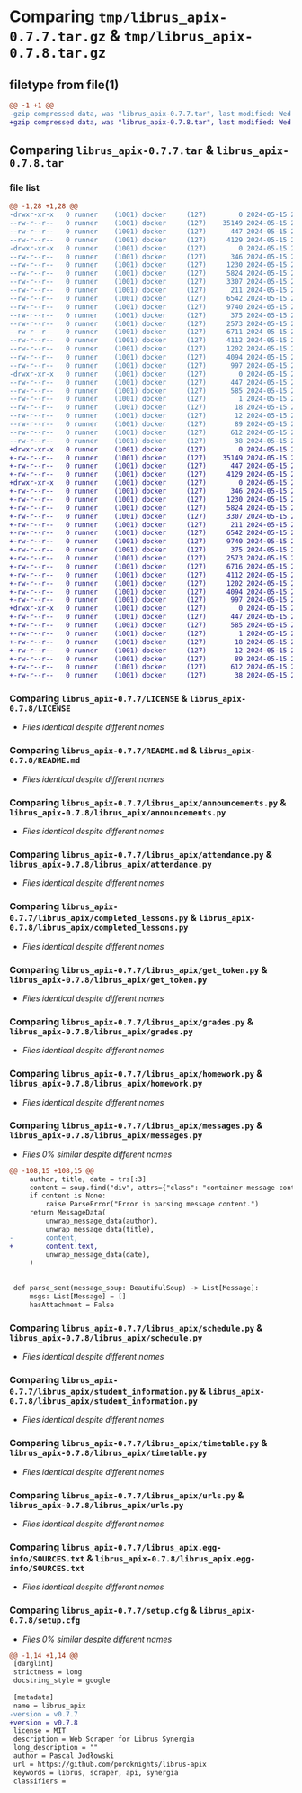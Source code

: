 # Comparing `tmp/librus_apix-0.7.7.tar.gz` & `tmp/librus_apix-0.7.8.tar.gz`

## filetype from file(1)

```diff
@@ -1 +1 @@
-gzip compressed data, was "librus_apix-0.7.7.tar", last modified: Wed May 15 20:50:12 2024, max compression
+gzip compressed data, was "librus_apix-0.7.8.tar", last modified: Wed May 15 20:56:48 2024, max compression
```

## Comparing `librus_apix-0.7.7.tar` & `librus_apix-0.7.8.tar`

### file list

```diff
@@ -1,28 +1,28 @@
-drwxr-xr-x   0 runner    (1001) docker     (127)        0 2024-05-15 20:50:12.086392 librus_apix-0.7.7/
--rw-r--r--   0 runner    (1001) docker     (127)    35149 2024-05-15 20:50:04.000000 librus_apix-0.7.7/LICENSE
--rw-r--r--   0 runner    (1001) docker     (127)      447 2024-05-15 20:50:12.086392 librus_apix-0.7.7/PKG-INFO
--rw-r--r--   0 runner    (1001) docker     (127)     4129 2024-05-15 20:50:04.000000 librus_apix-0.7.7/README.md
-drwxr-xr-x   0 runner    (1001) docker     (127)        0 2024-05-15 20:50:12.082392 librus_apix-0.7.7/librus_apix/
--rw-r--r--   0 runner    (1001) docker     (127)      346 2024-05-15 20:50:04.000000 librus_apix-0.7.7/librus_apix/__init__.py
--rw-r--r--   0 runner    (1001) docker     (127)     1230 2024-05-15 20:50:04.000000 librus_apix-0.7.7/librus_apix/announcements.py
--rw-r--r--   0 runner    (1001) docker     (127)     5824 2024-05-15 20:50:04.000000 librus_apix-0.7.7/librus_apix/attendance.py
--rw-r--r--   0 runner    (1001) docker     (127)     3307 2024-05-15 20:50:04.000000 librus_apix-0.7.7/librus_apix/completed_lessons.py
--rw-r--r--   0 runner    (1001) docker     (127)      211 2024-05-15 20:50:04.000000 librus_apix-0.7.7/librus_apix/exceptions.py
--rw-r--r--   0 runner    (1001) docker     (127)     6542 2024-05-15 20:50:04.000000 librus_apix-0.7.7/librus_apix/get_token.py
--rw-r--r--   0 runner    (1001) docker     (127)     9740 2024-05-15 20:50:04.000000 librus_apix-0.7.7/librus_apix/grades.py
--rw-r--r--   0 runner    (1001) docker     (127)      375 2024-05-15 20:50:04.000000 librus_apix-0.7.7/librus_apix/helpers.py
--rw-r--r--   0 runner    (1001) docker     (127)     2573 2024-05-15 20:50:04.000000 librus_apix-0.7.7/librus_apix/homework.py
--rw-r--r--   0 runner    (1001) docker     (127)     6711 2024-05-15 20:50:04.000000 librus_apix-0.7.7/librus_apix/messages.py
--rw-r--r--   0 runner    (1001) docker     (127)     4112 2024-05-15 20:50:04.000000 librus_apix-0.7.7/librus_apix/schedule.py
--rw-r--r--   0 runner    (1001) docker     (127)     1202 2024-05-15 20:50:04.000000 librus_apix-0.7.7/librus_apix/student_information.py
--rw-r--r--   0 runner    (1001) docker     (127)     4094 2024-05-15 20:50:04.000000 librus_apix-0.7.7/librus_apix/timetable.py
--rw-r--r--   0 runner    (1001) docker     (127)      997 2024-05-15 20:50:04.000000 librus_apix-0.7.7/librus_apix/urls.py
-drwxr-xr-x   0 runner    (1001) docker     (127)        0 2024-05-15 20:50:12.086392 librus_apix-0.7.7/librus_apix.egg-info/
--rw-r--r--   0 runner    (1001) docker     (127)      447 2024-05-15 20:50:12.000000 librus_apix-0.7.7/librus_apix.egg-info/PKG-INFO
--rw-r--r--   0 runner    (1001) docker     (127)      585 2024-05-15 20:50:12.000000 librus_apix-0.7.7/librus_apix.egg-info/SOURCES.txt
--rw-r--r--   0 runner    (1001) docker     (127)        1 2024-05-15 20:50:12.000000 librus_apix-0.7.7/librus_apix.egg-info/dependency_links.txt
--rw-r--r--   0 runner    (1001) docker     (127)       18 2024-05-15 20:50:12.000000 librus_apix-0.7.7/librus_apix.egg-info/requires.txt
--rw-r--r--   0 runner    (1001) docker     (127)       12 2024-05-15 20:50:12.000000 librus_apix-0.7.7/librus_apix.egg-info/top_level.txt
--rw-r--r--   0 runner    (1001) docker     (127)       89 2024-05-15 20:50:04.000000 librus_apix-0.7.7/pyproject.toml
--rw-r--r--   0 runner    (1001) docker     (127)      612 2024-05-15 20:50:12.086392 librus_apix-0.7.7/setup.cfg
--rw-r--r--   0 runner    (1001) docker     (127)       38 2024-05-15 20:50:04.000000 librus_apix-0.7.7/setup.py
+drwxr-xr-x   0 runner    (1001) docker     (127)        0 2024-05-15 20:56:48.318264 librus_apix-0.7.8/
+-rw-r--r--   0 runner    (1001) docker     (127)    35149 2024-05-15 20:56:40.000000 librus_apix-0.7.8/LICENSE
+-rw-r--r--   0 runner    (1001) docker     (127)      447 2024-05-15 20:56:48.318264 librus_apix-0.7.8/PKG-INFO
+-rw-r--r--   0 runner    (1001) docker     (127)     4129 2024-05-15 20:56:40.000000 librus_apix-0.7.8/README.md
+drwxr-xr-x   0 runner    (1001) docker     (127)        0 2024-05-15 20:56:48.318264 librus_apix-0.7.8/librus_apix/
+-rw-r--r--   0 runner    (1001) docker     (127)      346 2024-05-15 20:56:40.000000 librus_apix-0.7.8/librus_apix/__init__.py
+-rw-r--r--   0 runner    (1001) docker     (127)     1230 2024-05-15 20:56:40.000000 librus_apix-0.7.8/librus_apix/announcements.py
+-rw-r--r--   0 runner    (1001) docker     (127)     5824 2024-05-15 20:56:40.000000 librus_apix-0.7.8/librus_apix/attendance.py
+-rw-r--r--   0 runner    (1001) docker     (127)     3307 2024-05-15 20:56:40.000000 librus_apix-0.7.8/librus_apix/completed_lessons.py
+-rw-r--r--   0 runner    (1001) docker     (127)      211 2024-05-15 20:56:40.000000 librus_apix-0.7.8/librus_apix/exceptions.py
+-rw-r--r--   0 runner    (1001) docker     (127)     6542 2024-05-15 20:56:40.000000 librus_apix-0.7.8/librus_apix/get_token.py
+-rw-r--r--   0 runner    (1001) docker     (127)     9740 2024-05-15 20:56:40.000000 librus_apix-0.7.8/librus_apix/grades.py
+-rw-r--r--   0 runner    (1001) docker     (127)      375 2024-05-15 20:56:40.000000 librus_apix-0.7.8/librus_apix/helpers.py
+-rw-r--r--   0 runner    (1001) docker     (127)     2573 2024-05-15 20:56:40.000000 librus_apix-0.7.8/librus_apix/homework.py
+-rw-r--r--   0 runner    (1001) docker     (127)     6716 2024-05-15 20:56:40.000000 librus_apix-0.7.8/librus_apix/messages.py
+-rw-r--r--   0 runner    (1001) docker     (127)     4112 2024-05-15 20:56:40.000000 librus_apix-0.7.8/librus_apix/schedule.py
+-rw-r--r--   0 runner    (1001) docker     (127)     1202 2024-05-15 20:56:40.000000 librus_apix-0.7.8/librus_apix/student_information.py
+-rw-r--r--   0 runner    (1001) docker     (127)     4094 2024-05-15 20:56:40.000000 librus_apix-0.7.8/librus_apix/timetable.py
+-rw-r--r--   0 runner    (1001) docker     (127)      997 2024-05-15 20:56:40.000000 librus_apix-0.7.8/librus_apix/urls.py
+drwxr-xr-x   0 runner    (1001) docker     (127)        0 2024-05-15 20:56:48.318264 librus_apix-0.7.8/librus_apix.egg-info/
+-rw-r--r--   0 runner    (1001) docker     (127)      447 2024-05-15 20:56:48.000000 librus_apix-0.7.8/librus_apix.egg-info/PKG-INFO
+-rw-r--r--   0 runner    (1001) docker     (127)      585 2024-05-15 20:56:48.000000 librus_apix-0.7.8/librus_apix.egg-info/SOURCES.txt
+-rw-r--r--   0 runner    (1001) docker     (127)        1 2024-05-15 20:56:48.000000 librus_apix-0.7.8/librus_apix.egg-info/dependency_links.txt
+-rw-r--r--   0 runner    (1001) docker     (127)       18 2024-05-15 20:56:48.000000 librus_apix-0.7.8/librus_apix.egg-info/requires.txt
+-rw-r--r--   0 runner    (1001) docker     (127)       12 2024-05-15 20:56:48.000000 librus_apix-0.7.8/librus_apix.egg-info/top_level.txt
+-rw-r--r--   0 runner    (1001) docker     (127)       89 2024-05-15 20:56:40.000000 librus_apix-0.7.8/pyproject.toml
+-rw-r--r--   0 runner    (1001) docker     (127)      612 2024-05-15 20:56:48.318264 librus_apix-0.7.8/setup.cfg
+-rw-r--r--   0 runner    (1001) docker     (127)       38 2024-05-15 20:56:40.000000 librus_apix-0.7.8/setup.py
```

### Comparing `librus_apix-0.7.7/LICENSE` & `librus_apix-0.7.8/LICENSE`

 * *Files identical despite different names*

### Comparing `librus_apix-0.7.7/README.md` & `librus_apix-0.7.8/README.md`

 * *Files identical despite different names*

### Comparing `librus_apix-0.7.7/librus_apix/announcements.py` & `librus_apix-0.7.8/librus_apix/announcements.py`

 * *Files identical despite different names*

### Comparing `librus_apix-0.7.7/librus_apix/attendance.py` & `librus_apix-0.7.8/librus_apix/attendance.py`

 * *Files identical despite different names*

### Comparing `librus_apix-0.7.7/librus_apix/completed_lessons.py` & `librus_apix-0.7.8/librus_apix/completed_lessons.py`

 * *Files identical despite different names*

### Comparing `librus_apix-0.7.7/librus_apix/get_token.py` & `librus_apix-0.7.8/librus_apix/get_token.py`

 * *Files identical despite different names*

### Comparing `librus_apix-0.7.7/librus_apix/grades.py` & `librus_apix-0.7.8/librus_apix/grades.py`

 * *Files identical despite different names*

### Comparing `librus_apix-0.7.7/librus_apix/homework.py` & `librus_apix-0.7.8/librus_apix/homework.py`

 * *Files identical despite different names*

### Comparing `librus_apix-0.7.7/librus_apix/messages.py` & `librus_apix-0.7.8/librus_apix/messages.py`

 * *Files 0% similar despite different names*

```diff
@@ -108,15 +108,15 @@
     author, title, date = trs[:3]
     content = soup.find("div", attrs={"class": "container-message-content"})
     if content is None:
         raise ParseError("Error in parsing message content.")
     return MessageData(
         unwrap_message_data(author),
         unwrap_message_data(title),
-        content,
+        content.text,
         unwrap_message_data(date),
     )
 
 
 def parse_sent(message_soup: BeautifulSoup) -> List[Message]:
     msgs: List[Message] = []
     hasAttachment = False
```

### Comparing `librus_apix-0.7.7/librus_apix/schedule.py` & `librus_apix-0.7.8/librus_apix/schedule.py`

 * *Files identical despite different names*

### Comparing `librus_apix-0.7.7/librus_apix/student_information.py` & `librus_apix-0.7.8/librus_apix/student_information.py`

 * *Files identical despite different names*

### Comparing `librus_apix-0.7.7/librus_apix/timetable.py` & `librus_apix-0.7.8/librus_apix/timetable.py`

 * *Files identical despite different names*

### Comparing `librus_apix-0.7.7/librus_apix/urls.py` & `librus_apix-0.7.8/librus_apix/urls.py`

 * *Files identical despite different names*

### Comparing `librus_apix-0.7.7/librus_apix.egg-info/SOURCES.txt` & `librus_apix-0.7.8/librus_apix.egg-info/SOURCES.txt`

 * *Files identical despite different names*

### Comparing `librus_apix-0.7.7/setup.cfg` & `librus_apix-0.7.8/setup.cfg`

 * *Files 0% similar despite different names*

```diff
@@ -1,14 +1,14 @@
 [darglint]
 strictness = long
 docstring_style = google
 
 [metadata]
 name = librus_apix
-version = v0.7.7
+version = v0.7.8
 license = MIT
 description = Web Scraper for Librus Synergia
 long_description = ""
 author = Pascal Jodłowski
 url = https://github.com/poroknights/librus-apix
 keywords = librus, scraper, api, synergia
 classifiers =
```

